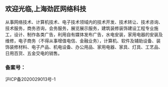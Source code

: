 ## 欢迎光临,上海劲匠网络科技

从事网络技术、计算机技术、电子技术领域内的技术开发、技术转让、技术咨询、技术服务，商务咨询，会务服务，展览展示服务，建筑装修装饰建设工程专业施工，设计、制作各类广告，利用自有媒体发布广告，水电安装，家用电器的安装及维修，电子商务（不得从事增值电信、金融业务），计算机、软件及辅助设备、装饰装修材料、电子产品、机电设备、办公用品、家用电器、家具、灯具、工艺品、日用百货、五金交电的销售。

### 备案号：

沪ICP备2020029013号-1
